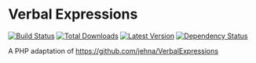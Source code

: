 # Verbal Expressions

[![Build Status](https://img.shields.io/travis/nordbjerg/verbal-expressions-php.svg)](https://travis-ci.org/nordbjerg/verbal-expressions-php)
[![Total Downloads](https://img.shields.io/packagist/dt/nordbjerg/verbal-expressions-php.svg)](https://packagist.org/packages/nordbjerg/verbal-expressions-php)
[![Latest Version](https://img.shields.io/github/tag/nordbjerg/verbal-expressions-php.svg)](https://github.com/nordbjerg/verbal-expressions-php/releases)
[![Dependency Status](https://www.versioneye.com/php/nordbjerg:verbal-expressions-php/badge.svg)](https://www.versioneye.com/php/nordbjerg:verbal-expressions-php)

A PHP adaptation of https://github.com/jehna/VerbalExpressions
